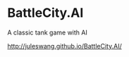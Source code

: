 BattleCity.AI
=============

A classic tank game with AI

http://juleswang.github.io/BattleCity.AI/
